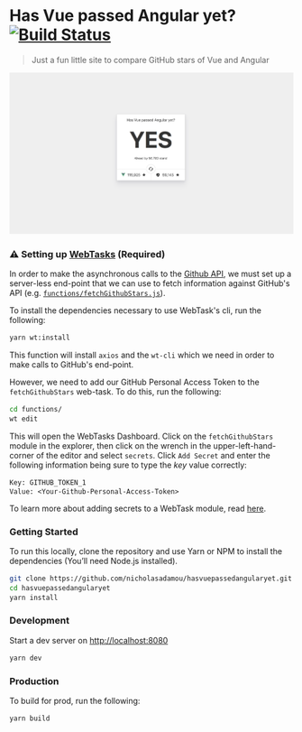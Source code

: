 # Has Vue passed Angular yet? [![Build Status](https://travis-ci.org/nicholasadamou/hasvuepassedangularyet.svg?branch=master)](https://travis-ci.org/nicholasadamou/hasvuepassedangularyet)

> Just a fun little site to compare GitHub stars of Vue and Angular

![preview](preview.png)

### ⚠️ Setting up [WebTasks](https://webtask.io) (Required)

In order to make the asynchronous calls to the [Github API](https://developer.github.com/v4/), we must set up a server-less end-point that we can use to fetch information against GitHub's API (e.g. [`functions/fetchGithubStars.js`](functions/fetchGithubStars.js)).

To install the dependencies necessary to use WebTask's cli, run the following:

```bash
yarn wt:install
```

This function will install `axios` and the `wt-cli` which we need in order to make calls to GitHub's end-point.

However, we need to add our GitHub Personal Access Token to the `fetchGithubStars` web-task. To do this, run the following:

```bash
cd functions/
wt edit
```

This will open the WebTasks Dashboard. Click on the `fetchGithubStars` module in the explorer, then click on the wrench in the upper-left-hand-corner of the editor and select `secrets`. Click `Add Secret` and enter the following information being sure to type the _key_ value correctly:

```text
Key: GITHUB_TOKEN_1
Value: <Your-Github-Personal-Access-Token>
```

To learn more about adding secrets to a WebTask module, read [here](https://webtask.io/docs/editor/secrets).

### Getting Started

To run this locally, clone the repository and use Yarn or NPM to install the dependencies (You’ll need Node.js installed).

```bash
git clone https://github.com/nicholasadamou/hasvuepassedangularyet.git
cd hasvuepassedangularyet
yarn install
```

### Development

Start a dev server on [http://localhost:8080](http://localhost:8080)

```bash
yarn dev
```

### Production

To build for prod, run the following:

```bash
yarn build
```
